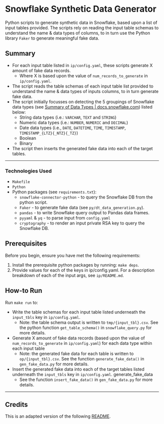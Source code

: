 # Snowflake Synthetic Data Generator

Python scripts to generate synthetic data in Snowflake, based upon a list of input tables provided. The scripts rely on reading the input table schemas to understand the name & data types of columns, to in turn use the Python library `Faker` to generate meaningful fake data.

## Summary

* For each input table listed in `ip/config.yaml`, these scripts generate X amount of fake data records.
  * Where X is based upon the value of `num_records_to_generate` in `ip/config.yaml`.
* The script reads the table schemas of each input table list provided to understand the name & data types of inputs columns, to in turn generate fake data.
* The script initially focusses on detecting the 5 groupings of Snowflake data types (see [Summary of Data Types | docs.snowflake.com](https://docs.snowflake.com/en/sql-reference/intro-summary-data-types.html)) listed below:
  * String data types (i.e.: `VARCHAR`, `TEXT` and `STRING`)
  * Numeric data types (i.e.: `NUMBER`, `NUMERIC` and `DECIMAL`)
  * Date data types (i.e., `DATE`, `DATETIME`, `TIME`, `TIMESTAMP`, `TIMESTAMP_{LTZ}{_NTZ}{_TZ}`)
  * Boolean
  * Binary
* The script then inserts the generated fake data into each of the target tables.

---

### Technologies Used

* `Makefile`
* `Python`
* Python packages (see `requirements.txt`):
  * `snowflake-connector-python` - to query the Snowflake DB from the python script.
  * `Faker` - to generate fake data (see `py/dt_data_generation.py`).
  * `pandas` - to write Snowflake query output to Pandas data frames.
  * `pyyaml` & `yq` - to parse input from `config.yaml`
  * `cryptography` - to render an input private RSA key to query the Snowflake DB.

## Prerequisites

Before you begin, ensure you have met the following requirements:

1. Install the prerequisite python packages by running: `make deps`.
2. Provide values for each of the keys in ip/config.yaml. For a description breakdown of each of the input args, see `ip/README.md`.

## How-to Run

Run `make run` to:

* Write the table schemas for each input table listed underneath the `input_tbls` key in `ip/config.yaml`.
  * Note: the table schema output is written to `tmp/{input_tbl}.csv`. See the python function `get_table_schema()` in `snowflake_query.py` for more details.
* Generate X amount of fake data records (based upon the value of `num_records_to_generate` in `ip/config.yaml`) for each data type within each input table
  * Note: the generated fake data for each table is written to `op/{input_tbl}.csv`. See the function `generate_fake_data()` in `gen_fake_data.py` for more details.
* Insert the generated fake data into each of the target tables listed underneath the `input_tbls` key in `ip/config.yaml`.
  generate_fake_data
  * See the function `insert_fake_data()` in `gen_fake_data.py` for more details.

---

## Credits

This is an adapted version of the following [README](https://gist.github.com/DomPizzie/7a5ff55ffa9081f2de27c315f5018afc).
